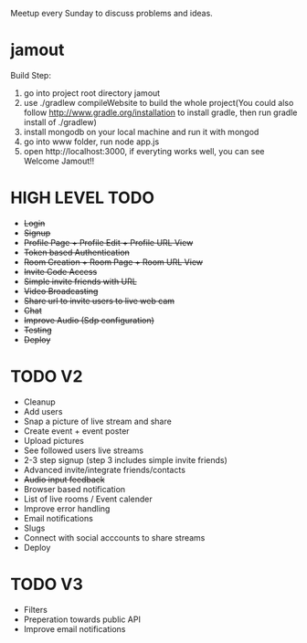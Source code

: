 Meetup every Sunday to discuss problems and ideas.


jamout
======
Build Step:
1. go into project root directory jamout
2. use ./gradlew compileWebsite to build the whole project(You could also follow http://www.gradle.org/installation to install gradle, then run gradle install of ./gradlew)
3. install mongodb on your local machine and run it with mongod
4. go into www folder, run node app.js
5. open http://localhost:3000, if everyting works well, you can see
Welcome Jamout!!

HIGH LEVEL TODO 
===============
* ~~Login~~
* ~~Signup~~
* ~~Profile Page + Profile Edit + Profile URL View~~
* ~~Token based Authentication~~
* ~~Room Creation + Room Page + Room URL View~~
* ~~Invite Code Access~~ 
* ~~Simple invite friends with URL~~ 
* ~~Video Broadcasting~~ 
* ~~Share url to invite users to live web cam~~
* ~~Chat~~
* ~~Improve Audio (Sdp configuration)~~
* ~~Testing~~
* ~~Deploy~~

TODO V2 
=======
* Cleanup
* Add users
* Snap a picture of live stream and share
* Create event + event poster 
* Upload pictures
* See followed users live streams
* 2-3 step signup (step 3 includes simple invite friends)
* Advanced invite/integrate friends/contacts
* ~~Audio input feedback~~
* Browser based notification
* List of live rooms / Event calender
* Improve error handling
* Email notifications
* Slugs
* Connect with social acccounts to share streams 
* Deploy

TODO V3 
=======
* Filters
* Preperation towards public API
* Improve email notifications


